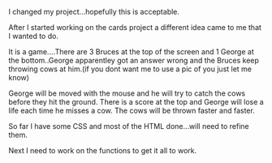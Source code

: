 I changed my project...hopefully this is acceptable.

After I started working on the cards project a different idea came to me that I wanted to do.

It is a game....There are 3 Bruces at the top of the screen and 1 George at the bottom..George apparentley got an answer wrong and the Bruces keep throwing cows at him.(if you dont want me to use a pic of you just let me know)

George will be moved with the mouse and he will try to catch the cows before they hit the ground.
There is a score at the top and George will lose a life each time he misses a cow.
The cows will be thrown faster and faster.

So far I have some CSS and most of the HTML done...will need to refine them.

Next I need to work on the functions to get it all to work.